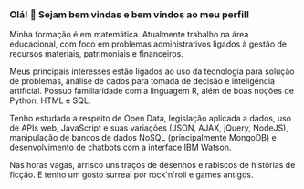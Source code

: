 ### Olá! 👋 Sejam bem vindas e bem vindos ao meu perfil!

<!--
**GrlouX/GrlouX** is a ✨ _special_ ✨ repository because its `README.md` (this file) appears on your GitHub profile.

Here are some ideas to get you started:

- 🔭 I’m currently working on ...
- 🌱 I’m currently learning ...
- 👯 I’m looking to collaborate on ...
- 🤔 I’m looking for help with ...
- 💬 Ask me about ...
- 📫 How to reach me: ...
- 😄 Pronouns: ...
- ⚡ Fun fact: ...
-->

Minha formação é em matemática. Atualmente trabalho na área educacional, com foco em problemas administrativos ligados à gestão de recursos materiais, patrimoniais e financeiros.

Meus principais interesses estão ligados ao uso da tecnologia para solução de problemas, análise de dados para tomada de decisão e inteligência artificial. Possuo familiaridade com a linguagem R, além de boas noções de Python, HTML e SQL. 

Tenho estudado a respeito de Open Data, legislação aplicada a dados, uso de APIs web, JavaScript e suas variações (JSON, AJAX, jQuery, NodeJS), manipulação de bancos de dados NoSQL (principalmente MongoDB) e desenvolvimento de chatbots com a interface IBM Watson.

Nas horas vagas, arrisco uns traços de desenhos e rabiscos de histórias de ficção. E tenho um gosto surreal por rock'n'roll e games antigos.
